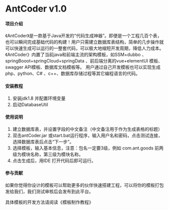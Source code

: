 # AntCoder v1.0

#### 项目介绍
​	《AntCoder》是一款基于Java开发的“代码生成神器”。即便是一个工程几百个表，也可以瞬间完成基础代码的构建！用户只需建立数据库表结构，简单的几步操作就可以快速生成可以运行的一整套代码，可以极大地缩短开发周期，降低人力成本。《AntCoder》内置了当前java和前端主流的架构模板，如SSM+dubbo  、springBooot+springCloud+springData 、前后端分离的vue+elementUI 模板、swagger API模板、数据库文档模板等。 用户通过自己开发模板也可以实现生成php、python、C# 、c++、数据库存储过程等其它编程语言的代码。


#### 安装教程

1. 安装jdk1.8 并配置环境变量
2. 启动DatabaseUtil

#### 使用说明

1. 建立数据库表，并设置字段的中文备注（中文备注用于作为生成表格的标题）
2. 双击antCoder.jar 或start.bat运行程序，输入用户名和密码，点击测试连接，选择数据库表后点击“下一步”。
3. 选择模板，输入基本信息，注意：包名一定要3级，例如 com.ant.goods  前两级为模块名称，第三级为模块名称。
4. 点击生成后，用IDE 打开代码后即可运行。

#### 参与贡献

如果你觉得你设计的模板可以帮助更多的伙伴快速搭建工程，可以将你的模板打包发给我们，我们测试审核后会发布到此平台。 

具体模板的开发方法请阅读《模板制作教程》

